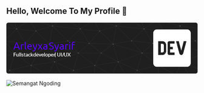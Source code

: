 ## Hello, Welcome To My Profile 👋
![Arleyxa Syarif](img/github-header-image.png)
<!--
**ArleyxaSyarif/ArleyxaSyarif** is a ✨ _special_ ✨ repository because its `README.md` (this file) appears on your GitHub profile.

Here are some ideas to get you started:

- 🔭 I’m currently working on ...
- 🌱 I’m currently learning ...
- 👯 I’m looking to collaborate on ...
- 🤔 I’m looking for help with ...
- 💬 Ask me about ...
- 📫 How to reach me: ...
- 😄 Pronouns: ...
- ⚡ Fun fact: ...
-->
![Semangat Ngoding](https://media3.giphy.com/media/v1.Y2lkPTc5MGI3NjExaTFzano4NXRhaWo0dGQ4Nmg1ZjVnNTg5MWxraW8wZmNhM2xrcWZ0ZCZlcD12MV9pbnRlcm5hbF9naWZfYnlfaWQmY3Q9Zw/8DTnuPhxv0m4w/giphy.gif)